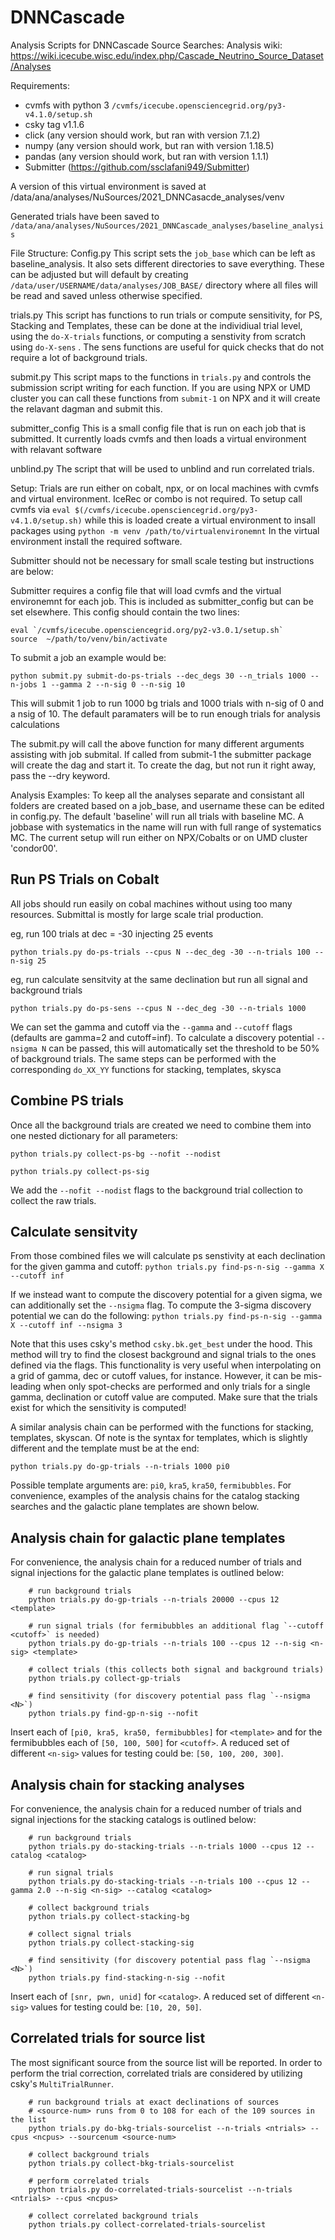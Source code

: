 # DNNCascade

Analysis Scripts for DNNCascade Source Searches:
Analysis wiki: https://wiki.icecube.wisc.edu/index.php/Cascade_Neutrino_Source_Dataset/Analyses

Requirements: 

* cvmfs with python 3 `/cvmfs/icecube.opensciencegrid.org/py3-v4.1.0/setup.sh`
* csky tag v1.1.6
* click (any version should work, but ran with version 7.1.2)
* numpy (any version should work, but ran with version 1.18.5)
* pandas (any version should work, but ran with version 1.1.1)
* Submitter (https://github.com/ssclafani949/Submitter) 

A version of this virtual environment is saved at /data/ana/analyses/NuSources/2021_DNNCasacde_analyses/venv

Generated trials have been saved to `/data/ana/analyses/NuSources/2021_DNNCascade_analyses/baseline_analysis`

File Structure:
Config.py
  This script sets the `job_base` which can be left as baseline_analysis.  It also sets different directories to save everything.  These can be adjusted but will default by creating `/data/user/USERNAME/data/analyses/JOB_BASE/` directory where all files will be read and saved unless otherwise specified.
  
trials.py
  This script has functions to run trials or compute sensitivity, for PS, Stacking and Templates, these can be done at the individiual trial level, using the `do-X-trials` functions, or computing a senstivity from scratch using `do-X-sens` .  The sens functions are useful for quick checks that do not require a lot of background trials.
  
submit.py
  This script maps to the functions in `trials.py` and controls the submission script writing for each function.  If you are using NPX or UMD cluster you can call these functions from `submit-1` on NPX and it will create the relavant dagman and submit this.  
  
submitter_config
  This is a small config file that is run on each job that is submitted.  It currently loads cvmfs and then loads a virtual environment with relavant software
 
 unblind.py
  The script that will be used to unblind and run correlated trials.

Setup: 
Trials are run either on cobalt, npx, or on local machines with cvmfs and virtual environment.  IceRec or combo is not required.  To setup call cvmfs via `eval $(/cvmfs/icecube.opensciencegrid.org/py3-v4.1.0/setup.sh)` while this is loaded create a virtual environment to insall packages using `python -m venv /path/to/virtualenvironemnt`
In the virtual environment install the required software.

Submitter should not be necessary for small scale testing but instructions are below:

Submitter requires a config file that will load cvmfs and the virtual environemnt for each job.  This is included as submitter_config but can be set elsewhere.  This config should contain the two lines:

```
eval `/cvmfs/icecube.opensciencegrid.org/py2-v3.0.1/setup.sh`
source  ~/path/to/venv/bin/activate
```
To submit a job an example would be:

`python submit.py submit-do-ps-trials --dec_degs 30 --n_trials 1000 --n-jobs 1 --gamma 2 --n-sig 0 --n-sig 10`

This will submit 1 job to run 1000 bg trials and 1000 trials with n-sig of 0 and a nsig of 10.  The default paramaters will be to run enough trials for analysis calculations

The submit.py will call the above function for many different arguments assisting with job submital.  If called from submit-1
the submitter package will create the dag and start it.  To create the dag, but not run it right away, pass the --dry keyword.


Analysis Examples:
To keep all the analyses separate and consistant all folders are created based on a job_base, and username
these can be edited in config.py.  The default 'baseline' will run all trials with baseline MC.  A jobbase with systematics in the name will run with full range of systematics MC.  The current setup will run either on NPX/Cobalts or on UMD cluster 'condor00'.


## Run PS Trials on Cobalt

All jobs should run easily on cobal machines without using too many resources.  Submittal is mostly for large scale trial production.

eg, run 100 trials at dec = -30  injecting 25 events

`python trials.py do-ps-trials --cpus N --dec_deg -30 --n-trials 100 --n-sig 25`


eg, run calculate sensitvity at the same declination but run all signal and background trials

`python trials.py do-ps-sens --cpus N --dec_deg -30 --n-trials 1000 `

We can set the gamma and cutoff via the `--gamma` and `--cutoff` flags (defaults are gamma=2 and cutoff=inf).
To calculate a discovery potential `--nsigma N` can be passed, this will
automatically set the threshold to be 50% of background trials.
The same steps can be performed with the corresponding `do_XX_YY` functions for stacking, templates, skysca

## Combine PS trials
Once all the background trials are created we need to combine them into one nested dictionary for all parameters:

`python trials.py collect-ps-bg --nofit --nodist`

`python trials.py collect-ps-sig`

We add the `--nofit --nodist` flags to the background trial collection to collect the raw trials.

## Calculate sensitvity

From those combined files we will calculate ps senstivity at each declination for the given gamma and cutoff:
`python trials.py find-ps-n-sig --gamma X --cutoff inf`

If we instead want to compute the discovery potential for a given sigma, we can additionally set the `--nsigma` flag.
To compute the 3-sigma discovery potential we can do the following:
`python trials.py find-ps-n-sig --gamma X --cutoff inf --nsigma 3`

Note that this uses csky's method `csky.bk.get_best` under the hood. This method will try to find the closest background and signal trials to the ones defined via the flags. This functionality is very useful when interpolating on a grid of gamma, dec or cutoff values, for instance. However, it can be mis-leading when only spot-checks are performed and only trials for a single gamma, declination or cutoff value are computed. Make sure that the trials exist for which the sensitivity is computed!

A similar analysis chain can be performed with the functions for stacking, templates, skyscan. 
Of note is the syntax for templates, which is slightly different and the template must be at the end:

`python trials.py do-gp-trials --n-trials 1000 pi0 `

Possible template arguments are: `pi0`, `kra5`, `kra50`, `fermibubbles`.
For convenience, examples of the analysis chains for the catalog stacking searches and the galactic plane templates are shown below.
       

## Analysis chain for galactic plane templates

For convenience, the analysis chain for a reduced number of trials and signal injections for the galactic plane templates is outlined below:

        # run background trials
        python trials.py do-gp-trials --n-trials 20000 --cpus 12 <template>
        
        # run signal trials (for fermibubbles an additional flag `--cutoff <cutoff>` is needed)
        python trials.py do-gp-trials --n-trials 100 --cpus 12 --n-sig <n-sig> <template>
        
        # collect trials (this collects both signal and background trials)
        python trials.py collect-gp-trials
        
        # find sensitivity (for discovery potential pass flag `--nsigma <N>`)
        python trials.py find-gp-n-sig --nofit 
        
Insert each of `[pi0, kra5, kra50, fermibubbles]` for `<template>` and for the fermibubbles each of `[50, 100, 500]` for `<cutoff>`. A reduced set of different `<n-sig>` values for testing could be: `[50, 100, 200, 300]`.


## Analysis chain for stacking analyses

For convenience, the analysis chain for a reduced number of trials and signal injections for the stacking catalogs is outlined below:

        # run background trials
        python trials.py do-stacking-trials --n-trials 1000 --cpus 12 --catalog <catalog>
        
        # run signal trials
        python trials.py do-stacking-trials --n-trials 100 --cpus 12 --gamma 2.0 --n-sig <n-sig> --catalog <catalog>
        
        # collect background trials
        python trials.py collect-stacking-bg
        
        # collect signal trials
        python trials.py collect-stacking-sig
        
        # find sensitivity (for discovery potential pass flag `--nsigma <N>`)
        python trials.py find-stacking-n-sig --nofit 


Insert each of `[snr, pwn, unid]` for `<catalog>`.
A reduced set of different `<n-sig>` values for testing could be: `[10, 20, 50]`.


## Correlated trials for source list

The most significant source from the source list will be reported. In order to perform the trial correction, correlated trials are considered by utilizing csky's `MultiTrialRunner`. 

        # run background trials at exact declinations of sources
        # <source-num> runs from 0 to 108 for each of the 109 sources in the list
        python trials.py do-bkg-trials-sourcelist --n-trials <ntrials> --cpus <ncpus> --sourcenum <source-num>
        
        # collect background trials
        python trials.py collect-bkg-trials-sourcelist
        
        # perform correlated trials
        python trials.py do-correlated-trials-sourcelist --n-trials <ntrials> --cpus <ncpus> 
        
        # collect correlated background trials
        python trials.py collect-correlated-trials-sourcelist



